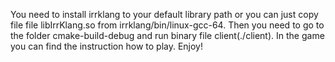 You need to install irrklang to your default library path or you can just copy file file libIrrKlang.so from irrklang/bin/linux-gcc-64.
Then you need to go to the folder cmake-build-debug and run binary file client(./client).
In the game you can find the instruction how to play.
Enjoy!
